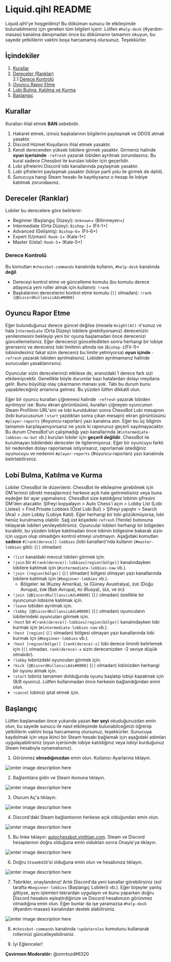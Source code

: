 ﻿Liquid.qihl README
===

Liquid.qihl'ye hoşgeldiniz! Bu döküman sunucu ile etkileşimde bulunabilmeniz için gereken tüm bilgileri içerir. Lütfen `#help-desk` (#yardım-masası) kanalına danışmadan önce bu dökümanın tamamını okuyun, bu sayede yetkililerin vaktini boşa harcamamış olursunuz. Teşekkürler.

## İçindekiler

1. [Kurallar](#kurallar)  
2. [Dereceler (Ranklar)](#dereceler-ranklar)  
	2.1 [Derece Kontrolü](#derece-kontrolü)  
3. [Oyuncu Rapor Etme](#oyuncu-rapor-etme)  
4. [Lobi Bulma, Katılma ve Kurma](#lobi-bulma-katılma-ve-kurma)  
5. [Başlangıç](#başlangıç)

## Kurallar
Kuralları ihlal etmek **BAN** sebebidir.

1. Hakaret etmek, izinsiz başkalarının bilgilerini paylaşmak ve DDOS atmak yasaktır.
2. Discord Hizmet Koşullarını ihlal etmek yasaktır.
3. Kendi derecenden yüksek lobilere girmek yasaktır. Girmeniz halinde **oyun içerisinde** `-refresh` yazarak lobiden ayrılmak zorundasınız. Bu kural sadece Chessbot ile kurulan lobiler için geçerlidir.
4. Lobi şifrelerini Discord lobi kanallarında paylaşmak yasaktır.
5. Lobi şifrelerini paylaşmak yasaktır (lobiye parti yolu ile girmek de dahil).
6. Sunucuya hangi Steam hesabı ile kayıtlıysanız o hesap ile lobiye katılmak zorundasınız.

## Dereceler (Ranklar)
Lobiler bu derecelere göre belirlenir:

- Beginner (Başlangıç Düzeyi): `Unknown`+ (Bilinmeyen+)
- Intermediate (Orta Düzey): `Bishop-1`+ (Fil-1+)
- Advanced (Gelişmiş): `Bishop-6`+ (Fil-6+)
- Expert (Uzman): `Rook-1`+ (Kale-1+)
- Master (Usta): `Rook-5`+ (Kale-5+)

### Derece Kontrolü
Bu komutları `#chessbot-commands` kanalında kullanın, `#help-desk` kanalında **değil**.

- Dereceyi kontrol etme ve güncelleme komutu (bu komutu derece atlayınca yeni roller almak için kullanın): `!rank`
- Başkalarının derecelerini kontrol etme komutu (`[]` olmadan): `!rank [@DiscordKullanıcıAdı#0000]` 
             
## Oyuncu Rapor Etme

Eğer bulunduğunuz derece güncel değilse (mesela `Knight(At)-9`'sunuz ve hala `Intermediate` (Orta Düzey) lobilere girebiliyorsanız) derecenizin yenilenmesini bekleyip yeni bir oyuna başlamadan önce derecenizi güncellemelisiniz. Eğer derecenizi güncelledikten sonra herhangi bir lobiye girerseniz ve dereceniz lobi limitinin altında ise (`Bishop-1`(Fil-1)+ lobisindesiniz fakat sizin dereceniz bu limite yetmiyorsa) **oyun içinde** `-refresh` yazarak lobiden ayrılmalısınız. Lobiden ayrılmamanız halinde sunucudan yasaklanırsınız.

Oyuncular sizin derecelerinizi etkilese de, aranızdaki 1 derece fark sizi etkilemiycektir. Genellikle böyle durumlar bazı hatalardan dolayı meydana gelir. Bunu büyütüp olay çıkarmanın manası yok. Tabi bu durum bunu yapabileceğiniz anlamına gelmez. Bu yüzden lütfen dikkatli olun.

Eğer bir oyuncu kuralları çiğnemesi halinde `-refresh` yazarak lobiden ayrılmıyor ise: Bunu ekran görüntüsünü, kuralları çiğneyen oyuncunun Steam Profilinin URL'sini ve lobi kurulduktan sonra ChessBot Lobi mesajının (lobi kurucusunun `!start` yazdıktan sonra çıkan mesajın) ekran görüntüsünü `#player-reports` (#oyuncu-raporları) yazı kanalına atın. Eğer bu üç bilginin tamamını karşılayamıyorsanız ne yazık ki raporunuz geçerli sayılmayacaktır. Bu durum ChessBot'un çalışmadığı yazı kanallarında (`#intermediate-lobbies-no-bot` vb.) kurulan lobiler için **geçerli değildir**. ChessBot ile kurulmayan lobilerdeki dereceler ile ilgilenmiyoruz. Eğer bir oyuncuyu farklı bir nedenden dolayı raporlamak istiyorsanız, raporlamak istediğiniz oyunucuyu ve nedenini `#player-reports` (#oyuncu-raporları) yazı kanalında belirtebilirsiniz.
    
## Lobi Bulma, Katılma ve Kurma

Lobiler ChessBot ile düzenlenir. ChessBot ile etkileşime girebilmek için DM'lerinizi (direkt mesajlarınızı) herkese açık hale getirmelisiniz veya buna eşdeğer bir ayar yapmalısnız. ChessBot size katıldığınız lobinin şifresini DM'den atacaktır. Şifreyi kopyalayın > Auto Chess'i açın > Lobby List (Lobi Listesi) > Find Private Lobbies (Özel Lobi Bul) > Şifreyi yapıştır > Search (Ara) > Join Lobby (Lobiye Katıl). Eğer herhangi bir lobi gözükmüyorsa, lobi henüz kurulmamış olabilir. Sağ üst köşedeki `refresh` (Yenile) butonuna tıklayarak lobileri yenileyebilirsiniz. Oyuncular lobileri herhangi bir bölgeden kurabilir, bu yüzden lobiye katılmadan önce lobinin bölgesine bakarak sizin için uygun olup olmadığını kontrol etmeyi unutmayın.  Aşağıdaki komutları **sadece**  `#[rank(derece)]-lobbies` (lobi kanalları)'nda kullanın (`#master-lobbies` gibi): (`[]` olmadan)

- `!list` kanaldaki mevcut lobileri görmek için.
- `!join` bir `#[rank(derece)]-lobbies[region(bölge)]` kanalındayken lobilere katılmak için (`#intermediate-lobbies-naw` vb.).
- `!join [region(bölge)]` (`[]` olmadan) bölgesi olmayan yazı kanallarında lobilere katılmak için (`#beginner-lobbies` vb.).
	- Bölgeler: `NA` (Kuzey Amerika), `SA` (Güney Avustralya), `EUE` (Doğu Avrupa), `EUW` (Batı Avrupa), `RU` (Rusya), `SEA`, ve `OCE`
- `!join [@DiscordKulllanıcıAdı#0000]` (`[]` olmadan) özellikle bir oyuncunun lobisine katılmak için.
- `!leave` lobiden ayrılmak için.
- `!lobby [@DiscordKullanıcıAdı#0000]` (`[]` olmadan) oyuncuların lobilerindeki oyuncuları görmek için.
- `!host` bir `#[rank(derece)]-lobbies[region(bölge)]` kanalındayken lobi kurmak için (`#intermediate-lobbies-naw` vb.).
- `!host [region]` (`[]` olmadan) bölgesi olmayan yazı kanallarında lobi kurmak içn (`#beginner-lobbies` vb.).
- `!host [region(bölge)] [rank(derece)-x]` lobi derece liminiti belirlemek için (`[]` olmadan. `rank(derece)-x` sizin derecenizden -2 seviye düşük olmalıdır).
- `!lobby` lobinizdeki oyuncuları görmek için.
- `!kick [@DiscordKullanıcıAdı#0000]` (`[]` olmadan) lobinizden herhangi bir oyunu atmak için.
- `!start` lobiniz tamamen dolduğunda oyunu başlatıp lobiyi kapatmak için (8/8 oyuncu). Lütfen kullanmadan önce herkesin bağlandığından emin olun.
- `!cancel` lobinizi iptal etmek için.

         
## Başlangıç
Lütfen başlamadan önce yukarıda yazan **her şeyi** okuduğunuzdan emin olun, bu sayede sunucu ile nasıl etkileşimde bulunabilceğinizi öğrenip yetkililerin vaktini boşa harcamamış olursunuz, teşekkürler. Sunucuya kaydolmak için veya ikinci bir Steam hesabı bağlamak için aşağıdaki adımları uygulayabilirsiniz (oyun içerisinde lobiye katıldığınız veya lobiyi kurduğunuz Steam hesabıyla oynamalısınız).
 
1. Görünmez **olmadığınızdan** emin olun. Kullanıcı Ayarlarına tıklayın.

![enter image description here](https://i.ibb.co/19358Cc/Screenshot-9.png)

2. Bağlantılara gidin ve Steam ikonuna tıklayın.

![enter image description here](https://i.ibb.co/h7fvk9K/Screenshot-1.png)

3. Oturum Aç'a tıklayın.

![enter image description here](https://i.ibb.co/vz3rq0J/Screenshot-2.png)

4. Discord'daki Steam bağlantısının herkese açık olduğundan emin olun.

![enter image description here](https://i.ibb.co/fpP9f6F/Screenshot-6.png)

5. Bu linke tıklayın: <a href="http://autochessbot.vinthian.com" target="_blank">autochessbot.vinthian.com</a>. Steam ve Discord hesaplarının doğru olduğuna emin olduktan sonra Onayla'ya tıklayın.

![enter image description here](https://i.ibb.co/ZSpMVpz/Screenshot-3.png) 

6. Doğru `Steam64ID`'si olduğuna emin olun ve  hesabınıza tıklayın.

![enter image description here](https://i.ibb.co/kX2Jxcq/Screenshot-4.png)

7. Tebrikler, onaylandınız! Artık Discord'da yeni kanallar görebilirsiniz (sol tarafta `#beginner-lobbies` (Başlangıç Lobileri) vb.). Eğer bişeyler yanlış gittiyse, aynı işlemleri tekrardan uygulayın ve bunu yaparken doğru Discord hesabını eşleştirdiğinize ve Discord hesabınızın görünmez olmadığına emin olun. Eğer bunlar da işe yaramazsa `#help-desk` (#yardım-masası) kanalından destek alabilirsiniz.

![enter image description here](https://i.ibb.co/zH1zWnn/Screenshot-5.png)

8. `#chessbot-commands` kanalında  `!updateroles` komutunu kullanarak rollerinizi güncelleyebilirsiniz.
    
9. İyi Eğlenceler!

**Çevirmen Moderatör:** @omrtozd#6320
